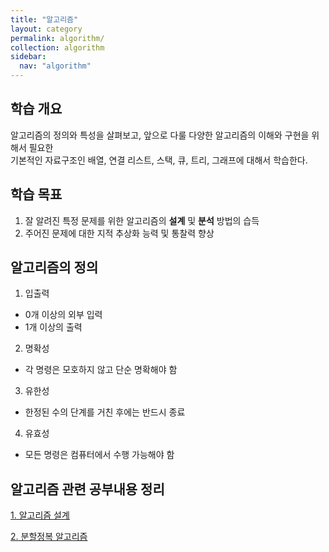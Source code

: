 ```yaml
---
title: "알고리즘"
layout: category
permalink: algorithm/
collection: algorithm
sidebar:
  nav: "algorithm"
---
```

## 학습 개요
 알고리즘의 정의와 특성을 살펴보고, 앞으로 다룰 다양한 알고리즘의 이해와 구현을 위해서 필요한    
 기본적인 자료구조인 배열, 연결 리스트, 스택, 큐, 트리, 그래프에 대해서 학습한다.

## 학습 목표
1) 잘 알려진 특정 문제를 위한 알고리즘의 **설계** 및 **분석** 방법의 습득   
2) 주어진 문제에 대한 지적 추상화 능력 및 통찰력 향상

## 알고리즘의 정의
1. 입출력
  - 0개 이상의 외부 입력
  - 1개 이상의 출력
2. 명확성
  - 각 명령은 모호하지 않고 단순 명확해야 함

3. 유한성
  - 한정된 수의 단계를 거친 후에는 반드시 종료

4. 유효성
  - 모든 명령은 컴퓨터에서 수행 가능해야 함

## 알고리즘 관련 공부내용 정리
[1. 알고리즘 설계](/algorithm/01_Introduction)

[2. 분할정복 알고리즘](/algorithm/02_Division)